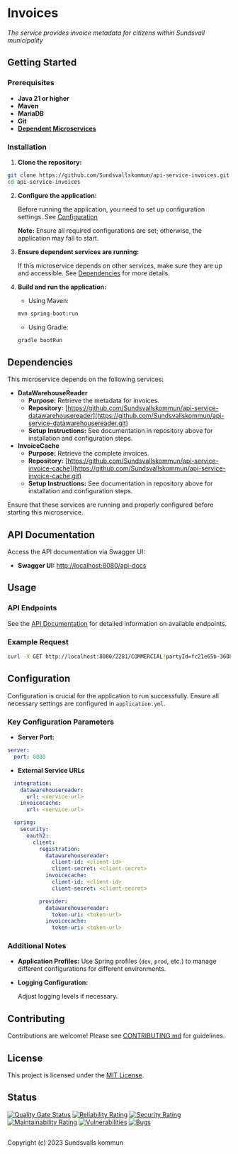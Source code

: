 # Invoices

_The service provides invoice metadata for citizens within Sundsvall municipality_

## Getting Started

### Prerequisites

- **Java 21 or higher**
- **Maven**
- **MariaDB**
- **Git**
- **[Dependent Microservices](#dependencies)**

### Installation

1. **Clone the repository:**

```bash
git clone https://github.com/Sundsvallskommun/api-service-invoices.git
cd api-service-invoices
```

2. **Configure the application:**

   Before running the application, you need to set up configuration settings.
   See [Configuration](#configuration)

   **Note:** Ensure all required configurations are set; otherwise, the application may fail to start.

3. **Ensure dependent services are running:**

   If this microservice depends on other services, make sure they are up and accessible. See [Dependencies](#dependencies) for more details.

4. **Build and run the application:**

   - Using Maven:

   ```bash
   mvn spring-boot:run
   ```

   - Using Gradle:

   ```bash
   gradle bootRun
   ```

## Dependencies

This microservice depends on the following services:

- **DataWarehouseReader**
  - **Purpose:** Retrieve the metadata for invoices.
  - **Repository:** [https://github.com/Sundsvallskommun/api-service-datawarehousereader](https://github.com/Sundsvallskommun/api-service-datawarehousereader.git)
  - **Setup Instructions:** See documentation in repository above for installation and configuration steps.
- **InvoiceCache**
  - **Purpose:** Retrieve the complete invoices.
  - **Repository:** [https://github.com/Sundsvallskommun/api-service-invoice-cache](https://github.com/Sundsvallskommun/api-service-invoice-cache.git)
  - **Setup Instructions:** See documentation in repository above for installation and configuration steps.

Ensure that these services are running and properly configured before starting this microservice.

## API Documentation

Access the API documentation via Swagger UI:

- **Swagger UI:** [http://localhost:8080/api-docs](http://localhost:8080/api-docs)

## Usage

### API Endpoints

See the [API Documentation](#api-documentation) for detailed information on available endpoints.

### Example Request

```bash
curl -X GET http://localhost:8080/2281/COMMERCIAL?partyId=fc21e65b-3608-4355-932c-442540034302
```

## Configuration

Configuration is crucial for the application to run successfully. Ensure all necessary settings are configured in `application.yml`.

### Key Configuration Parameters

- **Server Port:**

```yaml
server:
  port: 8080
```

- **External Service URLs**

```yaml
  integration:
    datawarehousereader:
      url: <service-url>
    invoicecache:
      url: <service-url>

  spring:
    security:
      oauth2:
        client:
          registration:
            datawarehousereader:
              client-id: <client-id>
              client-secret: <client-secret>
            invoicecache:
              client-id: <client-id>
              client-secret: <client-secret>

          provider:
            datawarehousereader:
              token-uri: <token-url>
            invoicecache:
              token-uri: <token-url>
```

### Additional Notes

- **Application Profiles:**
  Use Spring profiles (`dev`, `prod`, etc.) to manage different configurations for different environments.

- **Logging Configuration:**

  Adjust logging levels if necessary.

## Contributing

Contributions are welcome! Please see [CONTRIBUTING.md](https://github.com/Sundsvallskommun/.github/blob/main/.github/CONTRIBUTING.md) for guidelines.

## License

This project is licensed under the [MIT License](LICENSE).

## Status

[![Quality Gate Status](https://sonarcloud.io/api/project_badges/measure?project=Sundsvallskommun_api-service-invoices&metric=alert_status)](https://sonarcloud.io/summary/overall?id=Sundsvallskommun_api-service-invoices)
[![Reliability Rating](https://sonarcloud.io/api/project_badges/measure?project=Sundsvallskommun_api-service-invoices&metric=reliability_rating)](https://sonarcloud.io/summary/overall?id=Sundsvallskommun_api-service-invoices)
[![Security Rating](https://sonarcloud.io/api/project_badges/measure?project=Sundsvallskommun_api-service-invoices&metric=security_rating)](https://sonarcloud.io/summary/overall?id=Sundsvallskommun_api-service-invoices)
[![Maintainability Rating](https://sonarcloud.io/api/project_badges/measure?project=Sundsvallskommun_api-service-invoices&metric=sqale_rating)](https://sonarcloud.io/summary/overall?id=Sundsvallskommun_api-service-invoices)
[![Vulnerabilities](https://sonarcloud.io/api/project_badges/measure?project=Sundsvallskommun_api-service-invoices&metric=vulnerabilities)](https://sonarcloud.io/summary/overall?id=Sundsvallskommun_api-service-invoices)
[![Bugs](https://sonarcloud.io/api/project_badges/measure?project=Sundsvallskommun_api-service-invoices&metric=bugs)](https://sonarcloud.io/summary/overall?id=Sundsvallskommun_api-service-invoices)

## 

Copyright (c) 2023 Sundsvalls kommun
